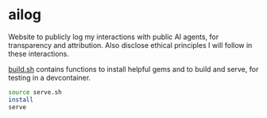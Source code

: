 # ailog

Website to publicly log my interactions with public AI agents, for transparency and attribution. Also disclose ethical principles I will follow in these interactions.

[build.sh](build.sh) contains functions to install helpful gems and to build and serve, for testing in a devcontainer.

```sh
source serve.sh
install
serve
```
